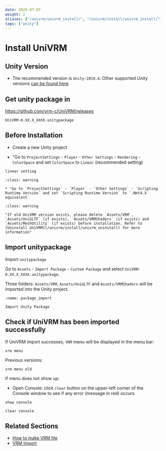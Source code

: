 ```yaml
---
date: 2020-07-07
weight: 2
aliases: ["/univrm/univrm_install/", "/univrm/install/univrm_install/"]
tags: ["unity"]
---
```


# Install UniVRM

## Unity Version

* The recommended version is `Unity-2019.4`. Other supported Unity versions [can be found here](/univrm/install/unity_version).

## Get unity package in

https://github.com/vrm-c/UniVRM/releases

`UniVRM-0.XX.X_XXXX.unitypackage`

## Before Installation

* Create a new Unity project

* "Go to `ProjectSettings` - `Player` - `Other Settings` - `Rendering` - `ColorSpace` and set `ColorSpace` to `Linear` (recommended setting)

```{figure} /_static/images/vrm/linear_setting.jpg
linear setting
```

```{admonition} If your Unity version is {Unity-2018.3, Unity-2018.4, Unity-2019.1}:
:class: warning

* "Go to `ProjectSettings` - `Player` - `Other Settings` - `Scripting Runtime Version` and set `Scripting Runtime Version` to `.Net4.X equivalent`

```

```{admonition} Install UniVRM in an Existing Project:
:class: warning

"If old UniVRM version exists, please delete `Assets/VRM`, `Assets/UniGLTF` (if exists), `Assets/VRMShaders` (if exists) and `Assets/MeshUtility` (if exists) before installation. Refer to [Uninstall UniVRM](/univrm/install/univrm_uninstall) for more information"
```

## Import unitypackage

Import `unitypackage`

Go to `Assets` - `Import Package` - `Custom Package` and select `UniVRM-0.XX.X_XXXX.unitypackage`.

Three folders: `Assets/VRM`, `Assets/UniGLTF` and `Assets/VRMShaders` will be imported into the Unity project.

```{figure} /_static/images/vrm/package_import.jpg
:name: package_import

Import Unity Package
```

## Check if UniVRM has been imported successfully

If UniVRM import successes, `VRM` menu will be displayed in the menu bar:

```{figure} /_static/images/vrm/vrm_menu.jpg
vrm menu
```

Previous versions:

```{figure} /_static/images/vrm/vrm_menu_old.jpg
vrm menu old
```

If menu does not show up:

* Open Console: click `clear` button on the upper-left corner of the Console window to see if any error (message in red) occurs

```{figure} /_static/images/vrm/show_console.jpg
show console
```

```{figure} /_static/images/vrm/clear_console.jpg
clear console
```

## Related Sections

- [How to make VRM file](/vrm/how_to_make_vrm/)
- [VRM Import](/univrm/import/univrm_import)

